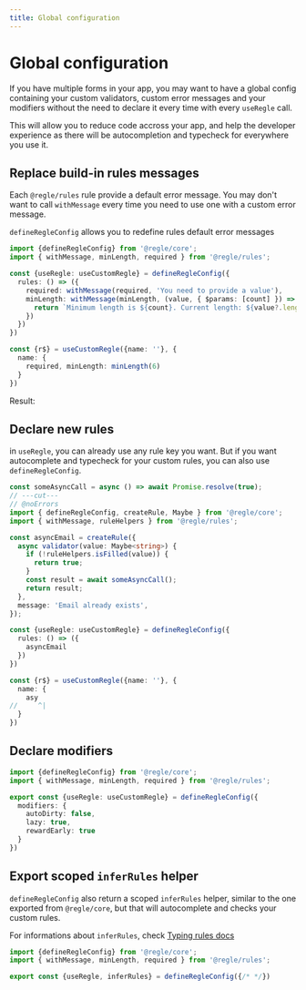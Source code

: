 ```yaml
---
title: Global configuration
---
```


<script setup>
import CustomMessages from '../parts/components/global-config/CustomMessages.vue';
</script>

# Global configuration

If you have multiple forms in your app, you may want to have a global config containing your custom validators, custom error messages and your modifiers without the need to declare it every time with every `useRegle` call.

This will allow you to reduce code accross your app, and help the developer experience as there will be autocompletion and typecheck for everywhere you use it.


## Replace build-in rules messages

Each `@regle/rules` rule provide a default error message. You may don't want to call `withMessage` every time you need to use one with a custom error message.

`defineRegleConfig` allows you to redefine rules default error messages

```ts twoslash
import {defineRegleConfig} from '@regle/core';
import { withMessage, minLength, required } from '@regle/rules';

const {useRegle: useCustomRegle} = defineRegleConfig({
  rules: () => ({
    required: withMessage(required, 'You need to provide a value'),
    minLength: withMessage(minLength, (value, { $params: [count] }) => {
      return `Minimum length is ${count}. Current length: ${value?.length}`;
    })
  })
})

const {r$} = useCustomRegle({name: ''}, {
  name: {
    required, minLength: minLength(6)
  }
})
```

Result: 

<CustomMessages/>


## Declare new rules

in `useRegle`, you can already use any rule key you want. But if you want autocomplete and typecheck for your custom rules, you can also use `defineRegleConfig`.

```ts twoslash
const someAsyncCall = async () => await Promise.resolve(true);
// ---cut---
// @noErrors
import { defineRegleConfig, createRule, Maybe } from '@regle/core';
import { withMessage, ruleHelpers } from '@regle/rules';

const asyncEmail = createRule({
  async validator(value: Maybe<string>) {
    if (!ruleHelpers.isFilled(value)) {
      return true;
    }
    const result = await someAsyncCall();
    return result;
  },
  message: 'Email already exists',
});

const {useRegle: useCustomRegle} = defineRegleConfig({
  rules: () => ({
    asyncEmail
  })
})

const {r$} = useCustomRegle({name: ''}, {
  name: {
    asy
//     ^|
  }
})
```


## Declare modifiers

```ts twoslash
import {defineRegleConfig} from '@regle/core';
import { withMessage, minLength, required } from '@regle/rules';

export const {useRegle: useCustomRegle} = defineRegleConfig({
  modifiers: {
    autoDirty: false,
    lazy: true,
    rewardEarly: true
  }
})
```


## Export scoped `inferRules` helper

`defineRegleConfig` also return a scoped `inferRules` helper, similar to the one exported from `@regle/core`, but that will autocomplete and checks your custom rules.

For informations about `inferRules`, check [Typing rules docs](/typescript/typing-rules)

```ts twoslash
import {defineRegleConfig} from '@regle/core';
import { withMessage, minLength, required } from '@regle/rules';

export const {useRegle, inferRules} = defineRegleConfig({/* */})
```